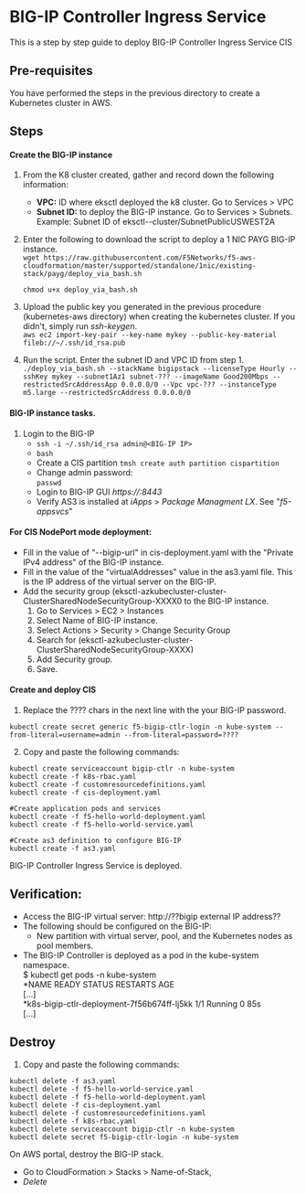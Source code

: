 # BIG-IP Controller Ingress Service  

This is a step by step guide to deploy BIG-IP Controller Ingress Service CIS

## Pre-requisites
You have performed the steps in the previous directory to create a Kubernetes cluster in AWS.

## Steps  
#### Create the BIG-IP instance
1. From the K8 cluster created, gather and record down the following information:
   - **VPC:** ID where eksctl deployed the k8 cluster. Go to Services > VPC
   - **Subnet ID:** to deploy the BIG-IP instance. Go to Services > Subnets. Example: Subnet ID of  eksctl-<name>-cluster/SubnetPublicUSWEST2A

2. Enter the following to download the script to deploy a 1 NIC PAYG BIG-IP instance.  
   ``wget https://raw.githubusercontent.com/F5Networks/f5-aws-cloudformation/master/supported/standalone/1nic/existing-stack/payg/deploy_via_bash.sh``  

   ``chmod u+x deploy_via_bash.sh``

3. Upload the public key you generated in the previous procedure (kubernetes-aws directory) when creating the kubernetes cluster. If you didn't, simply run *ssh-keygen*.  
```aws ec2 import-key-pair --key-name mykey --public-key-material fileb://~/.ssh/id_rsa.pub```

4. Run the script. Enter the subnet ID and VPC ID from step 1.  
``./deploy_via_bash.sh --stackName bigipstack --licenseType Hourly --sshKey mykey --subnet1Az1 subnet-??? --imageName Good200Mbps --restrictedSrcAddressApp 0.0.0.0/0 --Vpc vpc-??? --instanceType m5.large --restrictedSrcAddress 0.0.0.0/0``  

#### BIG-IP instance tasks. 

1. Login to the BIG-IP
   - ``ssh -i ~/.ssh/id_rsa admin@<BIG-IP IP>``
   - ``bash``
   - Create a CIS partition
     ``tmsh create auth partition cispartition``
   - Change admin password:  
     ``passwd``
   - Login to BIG-IP GUI *https://<BIG-IP IP>:8443*
   - Verify AS3 is installed at *iApps* > *Package Managment LX*. See "*f5-appsvcs*"

#### For CIS NodePort mode deployment:
- Fill in the value of "--bigip-url" in cis-deployment.yaml with the "Private IPv4 address" of the BIG-IP instance.
- Fill in the value of the "virtualAddresses" value in the as3.yaml file. This is the IP address of the virtual server on the BIG-IP.
- Add the security group (eksctl-azkubecluster-cluster-ClusterSharedNodeSecurityGroup-XXXX0 to the BIG-IP instance.  
  1. Go to Services > EC2 > Instances   
  2. Select Name of BIG-IP instance.  
  3. Select Actions > Security > Change Security Group
  4. Search for (eksctl-azkubecluster-cluster-ClusterSharedNodeSecurityGroup-XXXX)
  5. Add Security group. 
  6. Save.

#### Create and deploy CIS
1. Replace the ???? chars in the next line with the your BIG-IP password. 

``kubectl create secret generic f5-bigip-ctlr-login -n kube-system --from-literal=username=admin --from-literal=password=????``  

2. Copy and paste the following commands:  

``kubectl create serviceaccount bigip-ctlr -n kube-system``  
``kubectl create -f k8s-rbac.yaml``  
``kubectl create -f customresourcedefinitions.yaml``  
``kubectl create -f cis-deployment.yaml ``  

``#Create application pods and services ``  
``kubectl create -f f5-hello-world-deployment.yaml``  
``kubectl create -f f5-hello-world-service.yaml `` 

``#Create as3 definition to configure BIG-IP ``  
``kubectl create -f as3.yaml``  

BIG-IP Controller Ingress Service is deployed.  

## Verification:
- Access the BIG-IP virtual server: http://??bigip external IP address??   
- The following should be configured on the BIG-IP:
  - New partition with virtual server, pool, and the Kubernetes nodes as pool members.  
- The BIG-IP Controller is deployed as a pod in the kube-system namespace.  
  $ kubectl get pods -n kube-system  
  *NAME                                         READY   STATUS    RESTARTS   AGE   
  [...]   
  *k8s-bigip-ctlr-deployment-7f56b674ff-lj5kk   1/1     Running   0          85s  
  [...]   

## Destroy
1. Copy and paste the following commands:  

``kubectl delete -f as3.yaml``  
``kubectl delete -f f5-hello-world-service.yaml``  
``kubectl delete -f f5-hello-world-deployment.yaml``  
``kubectl delete -f cis-deployment.yaml``  
``kubectl delete -f customresourcedefinitions.yaml``  
``kubectl delete -f k8s-rbac.yaml``  
``kubectl delete serviceaccount bigip-ctlr -n kube-system``  
``kubectl delete secret f5-bigip-ctlr-login -n kube-system``  

On AWS portal, destroy the BIG-IP stack.  
- Go to CloudFormation > Stacks > Name-of-Stack, 
- *Delete*
